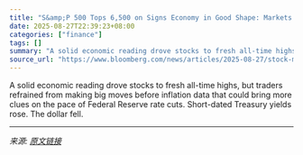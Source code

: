```yaml
---
title: "S&amp;P 500 Tops 6,500 on Signs Economy in Good Shape: Markets Wrap"
date: 2025-08-27T22:39:23+08:00
categories: ["finance"]
tags: []
summary: "A solid economic reading drove stocks to fresh all-time highs, but traders refrained from making big moves before inflation data that could bring more clues on the pace of Federal Reserve rate cuts. S"
source_url: "https://www.bloomberg.com/news/articles/2025-08-27/stock-market-today-dow-s-p-live-updates"
---
```


A solid economic reading drove stocks to fresh all-time highs, but traders refrained from making big moves before inflation data that could bring more clues on the pace of Federal Reserve rate cuts. Short-dated Treasury yields rose. The dollar fell.

---

*来源: [原文链接](https://www.bloomberg.com/news/articles/2025-08-27/stock-market-today-dow-s-p-live-updates)*
